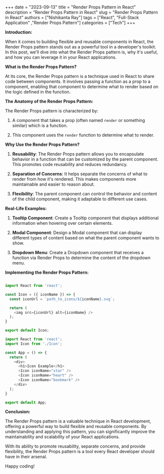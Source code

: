 +++
date = "2023-09-13"
title = "Render Props Pattern in React"
description = "Render Props Pattern in React"
slug = "Render Props Pattern in React"
authors = ["Nishikanta Ray"]
tags = ["React", "Full-Stack Application" ,"Render Props Pattern"]
categories = ["Tech"]
+++

**Introduction:**

When it comes to building flexible and reusable components in React, the Render Props pattern stands out as a powerful tool in a developer's toolkit. In this post, we'll dive into what the Render Props pattern is, why it's useful, and how you can leverage it in your React applications.

**What is the Render Props Pattern?**

At its core, the Render Props pattern is a technique used in React to share code between components. It involves passing a function as a prop to a component, enabling that component to determine what to render based on the logic defined in the function.

**The Anatomy of the Render Props Pattern:**

The Render Props pattern is characterized by:

1. A component that takes a prop (often named `render` or something similar) which is a function.
    
2. This component uses the `render` function to determine what to render.
    

**Why Use the Render Props Pattern?**

1. **Reusability**: The Render Props pattern allows you to encapsulate behavior in a function that can be customized by the parent component. This promotes code reusability and reduces redundancy.
    
2. **Separation of Concerns**: It helps separate the concerns of what to render from how it's rendered. This makes components more maintainable and easier to reason about.
    
3. **Flexibility**: The parent component can control the behavior and content of the child component, making it adaptable to different use cases.
    

**Real-Life Examples:**

1. **Tooltip Component**: Create a Tooltip component that displays additional information when hovering over certain elements.
    
2. **Modal Component**: Design a Modal component that can display different types of content based on what the parent component wants to show.
    
3. **Dropdown Menu**: Create a Dropdown component that receives a function via Render Props to determine the content of the dropdown menu.
    

**Implementing the Render Props Pattern:**

```javascript

import React from 'react';

const Icon = ({ iconName }) => {
  const iconUrl = `path_to_icons/${iconName}.svg`;

  return (
    <img src={iconUrl} alt={iconName} />
  );
}

export default Icon;
```

```javascript
import React from 'react';
import Icon from './Icon';

const App = () => {
  return (
    <div>
      <h1>Icon Example</h1>
      <Icon iconName="star" />
      <Icon iconName="heart" />
      <Icon iconName="bookmark" />
    </div>
  );
}

export default App;
```

**Conclusion:**

The Render Props pattern is a valuable technique in React development, offering a powerful way to build flexible and reusable components. By understanding and applying this pattern, you can significantly improve the maintainability and scalability of your React applications.

With its ability to promote reusability, separate concerns, and provide flexibility, the Render Props pattern is a tool every React developer should have in their arsenal.

Happy coding!